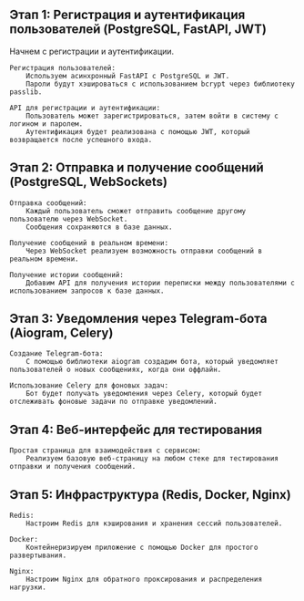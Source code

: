 ## Этап 1: Регистрация и аутентификация пользователей (PostgreSQL, FastAPI, JWT)

Начнем с регистрации и аутентификации.

    Регистрация пользователей:
        Используем асинхронный FastAPI с PostgreSQL и JWT.
        Пароли будут хэшироваться с использованием bcrypt через библиотеку passlib.

    API для регистрации и аутентификации:
        Пользователь может зарегистрироваться, затем войти в систему с логином и паролем.
        Аутентификация будет реализована с помощью JWT, который возвращается после успешного входа.

## Этап 2: Отправка и получение сообщений (PostgreSQL, WebSockets)

    Отправка сообщений:
        Каждый пользователь сможет отправить сообщение другому пользователю через WebSocket.
        Сообщения сохраняются в базе данных.

    Получение сообщений в реальном времени:
        Через WebSocket реализуем возможность отправки сообщений в реальном времени.

    Получение истории сообщений:
        Добавим API для получения истории переписки между пользователями с использованием запросов к базе данных.

## Этап 3: Уведомления через Telegram-бота (Aiogram, Celery)

    Создание Telegram-бота:
        С помощью библиотеки aiogram создадим бота, который уведомляет пользователей о новых сообщениях, когда они оффлайн.

    Использование Celery для фоновых задач:
        Бот будет получать уведомления через Celery, который будет отслеживать фоновые задачи по отправке уведомлений.

## Этап 4: Веб-интерфейс для тестирования

    Простая страница для взаимодействия с сервисом:
        Реализуем базовую веб-страницу на любом стеке для тестирования отправки и получения сообщений.

## Этап 5: Инфраструктура (Redis, Docker, Nginx)

    Redis:
        Настроим Redis для кэширования и хранения сессий пользователей.

    Docker:
        Контейнеризируем приложение с помощью Docker для простого развертывания.

    Nginx:
        Настроим Nginx для обратного проксирования и распределения нагрузки.